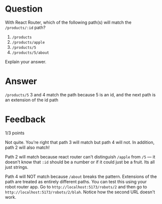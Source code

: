 # Question

With React Router, which of the following path(s) will match the `/products/:id` path?

1. `/products`
2. `/products/apple`
3. `/products/5`
4. `/products/5/about`

Explain your answer.

# Answer

`/products/5`
3 and 4 match the path because 5 is an id, and the next path is an extension of the id path

# Feedback

1/3 points

Not quite. You're right that path 3 will match but path 4 will not. In addition, path 2 will also match!

Path 2 will match because react router can't distinguish `/apple` from `/5` — it doesn't know that `:id` should be a number or if it could just be a fruit. Its all just strings. 

Path 4 will NOT match because `/about` breaks the pattern. Extensions of the path are treated as entirely different paths. You can test this using your robot router app. Go to `http://localhost:5173/robots/2` and then go to `http://localhost:5173/robots/2/blah`. Notice how the second URL doesn't work.

